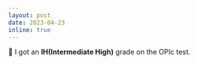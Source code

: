 ```yaml
---
layout: post
date: 2023-04-23
inline: true
---
```


📜 I got an <b>IH(Intermediate High)</b> grade on the OPIc test.